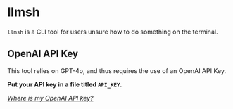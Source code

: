 # llmsh

`llmsh` is a CLI tool for users unsure how to do something on the terminal.

## OpenAI API Key

This tool relies on GPT-4o, and thus requires the use of an OpenAI API Key.

**Put your API key in a file titled `API_KEY`.** 

[*Where is my OpenAI API key?*](https://help.openai.com/en/articles/4936850-where-do-i-find-my-openai-api-key)
